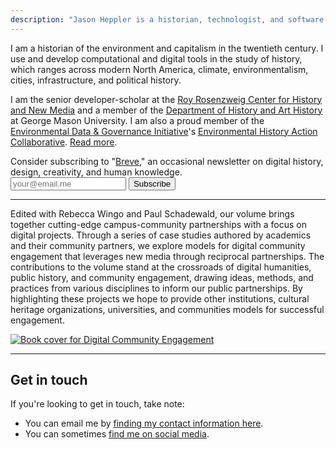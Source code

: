 ```yaml
---
description: "Jason Heppler is a historian, technologist, and software developer at the Roy Rosenzweig Center for History and New Media."
---
```


<div class="lede">
<p>I am a historian of the environment and capitalism in the twentieth century. I use and develop computational and digital tools in the study of history, which ranges across modern North America, climate, environmentalism, cities, infrastructure, and political history.</p>

<p>I am the senior developer-scholar at the <a href="https://rrchnm.org/">Roy Rosenzweig Center for History and New Media</a> and a member of the <a href="https://historyarthistory.gmu.edu">Department of History and Art History</a> at George Mason University. I am also a proud member of the <a href="https://envirodatagov.org">Environmental Data & Governance Initiative</a>'s <a href="https://envirodatagov.org/environmental-historians-action-collaborative/">Environmental History Action Collaborative</a>. <a href="/about">Read more</a>.</p>
</div>

<aside class="newsletter">
  Consider subscribing to "<a href="https://buttondown.email/jheppler">Breve</a>," an occasional newsletter on digital history, design, creativity, and human knowledge.
  <form
    action="https://buttondown.email/api/emails/embed-subscribe/jheppler"
    method="post"
    target="popupwindow"
    onsubmit="window.open('https://buttondown.email/jheppler', 'popupwindow')"
    class="subscription-input"
  >
    <input name="email" type="email" placeholder="your@email.me" aria-label="Email address input" />
    <input type="submit" value="Subscribe" />
  </form>
</aside>

<hr />

<section class="book-preview">
  <div class="book-preview-left">
    <p>Edited with Rebecca Wingo and Paul Schadewald, our volume brings together cutting-edge campus-community partnerships with a focus on digital projects. Through a series of case studies authored by academics and their community partners, we explore models for digital community engagement that leverages new media through reciprocal partnerships. The contributions to the volume stand at the crossroads of digital humanities, public history, and community engagement, drawing ideas, methods, and practices from various disciplines to inform our public partnerships. By highlighting these projects we hope to provide other institutions, cultural heritage organizations, universities, and communities models for successful engagement.</p>
  </div>
  <div class="book-preview-right">
    <a href="https://ucincinnatipress.manifoldapp.org/projects/digital-community-engagement"><img src="/assets/images/dice.jpeg" alt="Book cover for Digital Community Engagement"/></a>
  </div>
</section>

<hr />

## Get in touch

If you're looking to get in touch, take note:

- You can email me by [finding my contact information here](/about/).
- You can sometimes [find me on social media](/social-media/).
